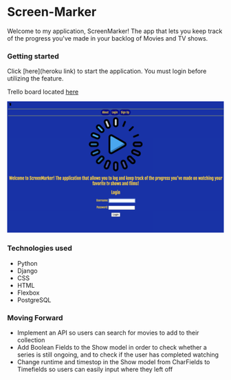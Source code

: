 # Screen-Marker

Welcome to my application, ScreenMarker! The app that lets you keep track of the progress you've made in your backlog of Movies and TV shows.

### Getting started

Click [here](heroku link) to start the application. You must login before utilizing the feature.

Trello board located [here](https://trello.com/b/NJQp6gF7/screenmarker)

![screenshot](main_app/static/images/screenmarker_screenshot.png)

### Technologies used

- Python
- Django
- CSS
- HTML
- Flexbox
- PostgreSQL

### Moving Forward

- Implement an API so users can search for movies to add to their collection
- Add Boolean Fields to the Show model in order to check whether a series is still ongoing, and to check if the user has completed watching
- Change runtime and timestop in the Show model from CharFields to Timefields so users can easily input where they left off